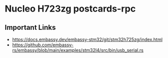 # Nucleo H723zg postcards-rpc

## Important Links

- https://docs.embassy.dev/embassy-stm32/git/stm32h725zg/index.html
- https://github.com/embassy-rs/embassy/blob/main/examples/stm32l4/src/bin/usb_serial.rs